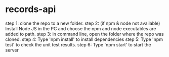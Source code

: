 # records-api
 step 1:
 clone the repo to a new folder.
 step 2: (if npm & node not available)
 Install Node JS in the PC and choose the npm and node executables are added to path.
 step 3:
 in command line, open the folder where the repo was cloned.
 step 4:
 Type 'npm install' to install dependencies
 step 5:
 Type 'npm test' to check the unit test results.
 step 6:
 Type 'npm start' to start the server
